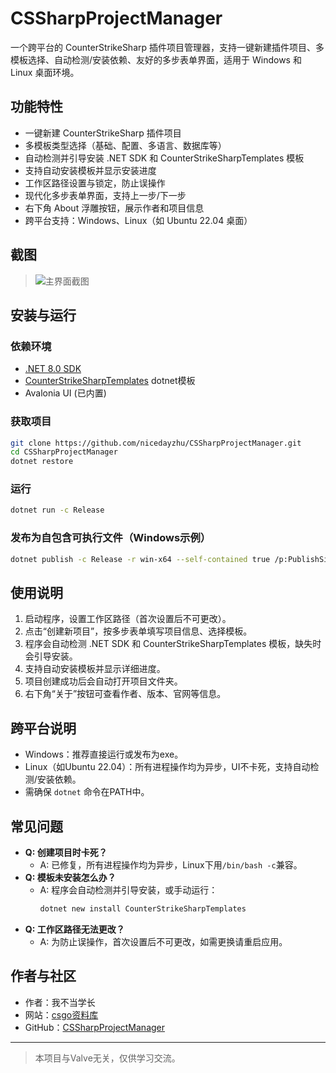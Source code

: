 # CSSharpProjectManager

一个跨平台的 CounterStrikeSharp 插件项目管理器，支持一键新建插件项目、多模板选择、自动检测/安装依赖、友好的多步表单界面，适用于 Windows 和 Linux 桌面环境。

## 功能特性

- 一键新建 CounterStrikeSharp 插件项目
- 多模板类型选择（基础、配置、多语言、数据库等）
- 自动检测并引导安装 .NET SDK 和 CounterStrikeSharpTemplates 模板
- 支持自动安装模板并显示安装进度
- 工作区路径设置与锁定，防止误操作
- 现代化多步表单界面，支持上一步/下一步
- 右下角 About 浮雕按钮，展示作者和项目信息
- 跨平台支持：Windows、Linux（如 Ubuntu 22.04 桌面）

## 截图

> ![主界面截图](./Assets/avalonia-logo.ico)

## 安装与运行

### 依赖环境
- [.NET 8.0 SDK](https://dotnet.microsoft.com/download)
- [CounterStrikeSharpTemplates](https://www.nuget.org/packages/CounterStrikeSharpTemplates) dotnet模板
- Avalonia UI (已内置)

### 获取项目

```bash
git clone https://github.com/nicedayzhu/CSSharpProjectManager.git
cd CSSharpProjectManager
dotnet restore
```

### 运行

```bash
dotnet run -c Release
```

### 发布为自包含可执行文件（Windows示例）

```bash
dotnet publish -c Release -r win-x64 --self-contained true /p:PublishSingleFile=true
```

## 使用说明

1. 启动程序，设置工作区路径（首次设置后不可更改）。
2. 点击“创建新项目”，按多步表单填写项目信息、选择模板。
3. 程序会自动检测 .NET SDK 和 CounterStrikeSharpTemplates 模板，缺失时会引导安装。
4. 支持自动安装模板并显示详细进度。
5. 项目创建成功后会自动打开项目文件夹。
6. 右下角“关于”按钮可查看作者、版本、官网等信息。

## 跨平台说明

- Windows：推荐直接运行或发布为exe。
- Linux（如Ubuntu 22.04）：所有进程操作均为异步，UI不卡死，支持自动检测/安装依赖。
- 需确保 `dotnet` 命令在PATH中。

## 常见问题

- **Q: 创建项目时卡死？**
  - A: 已修复，所有进程操作均为异步，Linux下用`/bin/bash -c`兼容。
- **Q: 模板未安装怎么办？**
  - A: 程序会自动检测并引导安装，或手动运行：
    ```bash
    dotnet new install CounterStrikeSharpTemplates
    ```
- **Q: 工作区路径无法更改？**
  - A: 为防止误操作，首次设置后不可更改，如需更换请重启应用。

## 作者与社区

- 作者：我不当学长
- 网站：[csgo资料库](https://bbs.csgocn.net/)
- GitHub：[CSSharpProjectManager](https://github.com/nicedayzhu/CSSharpProjectManager)

---

> 本项目与Valve无关，仅供学习交流。 